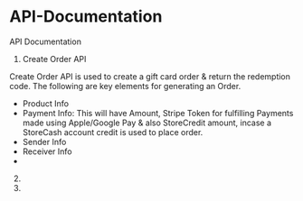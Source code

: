 # API-Documentation
API Documentation

1. Create Order API

Create Order API is used to create a gift card order & return the redemption code.
The following are key elements for generating an Order.
- Product Info
- Payment Info: This will have Amount, Stripe Token for fulfilling Payments made using Apple/Google Pay & also StoreCredit amount, incase a StoreCash account credit is used to place order.
- Sender Info
- Receiver Info
- 



2.
3.
